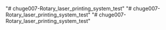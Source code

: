 "# chuge007-Rotary_laser_printing_system_test" 
"# chuge007-Rotary_laser_printing_system_test" 
"# chuge007-Rotary_laser_printing_system_test" 
